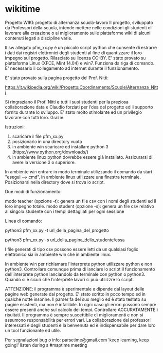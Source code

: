 # wikitime
Progetto WIKI: progetto di alternanza scuola-lavoro
Il progetto, sviluppato da Professori della scuola, intende mettere nelle condizioni gli studenti di lavorare alla creazione o al miglioramento sulle piattaforme wiki di alcuni contenuti legati a discipline varie.

Il sw allegato pfm_xx.py è un piccolo script python che consente di estrarre i dati dai registri elettronici degli studenti al fine di quantizzare il loro impegno sul progetto. Rilasciato su licenza CC-BY.
E' stato provato su piattaforma Linux (XFCE, Mint 14.04) e win7. Funziona da riga di comando.
E' necessario il collegamento ad internet durante il funzionamento.

E' stato provato sulla pagina progetto del Prof. Nitti:

https://it.wikipedia.org/wiki/Progetto:Coordinamento/Scuole/Alternanza_Nitti

Si ringraziano il Prof. Nitti e tutti i suoi studenti per la preziosa collaborazione data e Claudio forziati per l'dea del progetto ed il supporto fornito durante lo sviluppo. E' stato molto stimolante ed un privilegio lavorare con tutti loro.
Grazie.

Istruzioni:
1) scaricare il file pfm_xx.py
2) posizionarlo in una directory vuota
3) in ambiente win scaricare ed installare python 3 (https://www.python.org/downloads/)
4) in ambiente linux python dovrebbe essere già installato. Assicurarsi di avere la versione 3 o superiore.

In ambiente win entrare in modo terminale utilizzando il comando da start "esegui --> cmd", in ambiente linux utilizzare una finestra terminale. Posizionarsi nella directory dove si trova lo script.

Due modi di funzionamento:

modo teacher (opzione -t): genera un file csv con i nomi degli studenti ed il loro impegno totale.
modo student (opzione -s): genera un file csv relativo al singolo studente con i tempi dettagliati per ogni sessione

Linea di comando:

python3 pfm_xx.py -t url_della_pagina_del_progetto

python3 pfm_xx.py -s url_della_pagina_dello_studente/essa

I file generati di tipo csv possono essere letti da un qualsiasi foglio elettronico sia in ambiente win che in ambiente linux.

In ambiente win per richiamare l'interprete python utilizzare python e non python3. Controllare comunque prima di lanciare lo script il funzionamento dell'interprete python lanciandolo da terminale con python o python3. Quando si è sicuri che l'interprete lavori si può utilizzre lo script.

ATTENZIONE: il programma è sperimentale e dipende dal layout delle pagine web generate dal progetto. E' stato scritto in poco tempo ed in qualche notte insonne. Il parser fa del suo meglio ed è stato testato su pagine esistenti, ma non è infallibile. In ogni caso gli errori possono sempre essere presenti anche sul calcolo dei tempi. Controllare ACCURATAMENTE i risultati. Il programma è sempre suscettibile di miglioramenti e non si assumono responsabilità per errori vari. La collaborazione dei professori interessati e degli studenti è la benvenuta ed è indispensabile per dare loro un tool funzionante ed utile.

Per segnalazioni bug o info: parsetime@gmail.com
'keep learning, keep going!' listen during a #maptime meeting 

